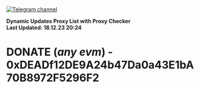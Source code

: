 [![Telegram channel](https://img.shields.io/endpoint?url=https://runkit.io/damiankrawczyk/telegram-badge/branches/master?url=https://t.me/n4z4v0d)](https://t.me/n4z4v0d) 

**Dynamic Updates Proxy List with Proxy Checker**  
**Last Updated: 18.12.23 20:24**

# DONATE (_any evm_) - 0xDEADf12DE9A24b47Da0a43E1bA70B8972F5296F2
